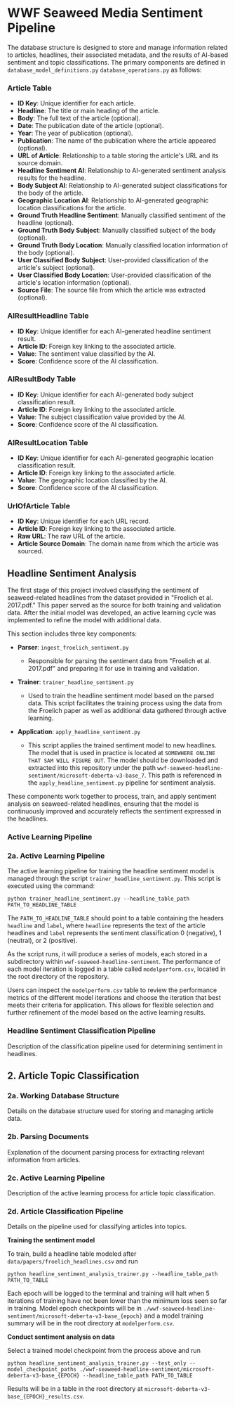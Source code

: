 # WWF Seaweed Media Sentiment Pipeline

The database structure is designed to store and manage information related to articles, headlines, their associated metadata, and the results of AI-based sentiment and topic classifications. The primary components are defined in `database_model_definitions.py` `database_operations.py` as follows:

### Article Table
- **ID Key**: Unique identifier for each article.
- **Headline**: The title or main heading of the article.
- **Body**: The full text of the article (optional).
- **Date**: The publication date of the article (optional).
- **Year**: The year of publication (optional).
- **Publication**: The name of the publication where the article appeared (optional).
- **URL of Article**: Relationship to a table storing the article's URL and its source domain.
- **Headline Sentiment AI**: Relationship to AI-generated sentiment analysis results for the headline.
- **Body Subject AI**: Relationship to AI-generated subject classifications for the body of the article.
- **Geographic Location AI**: Relationship to AI-generated geographic location classifications for the article.
- **Ground Truth Headline Sentiment**: Manually classified sentiment of the headline (optional).
- **Ground Truth Body Subject**: Manually classified subject of the body (optional).
- **Ground Truth Body Location**: Manually classified location information of the body (optional).
- **User Classified Body Subject**: User-provided classification of the article's subject (optional).
- **User Classified Body Location**: User-provided classification of the article's location information (optional).
- **Source File**: The source file from which the article was extracted (optional).

### AIResultHeadline Table
- **ID Key**: Unique identifier for each AI-generated headline sentiment result.
- **Article ID**: Foreign key linking to the associated article.
- **Value**: The sentiment value classified by the AI.
- **Score**: Confidence score of the AI classification.

### AIResultBody Table
- **ID Key**: Unique identifier for each AI-generated body subject classification result.
- **Article ID**: Foreign key linking to the associated article.
- **Value**: The subject classification value provided by the AI.
- **Score**: Confidence score of the AI classification.

### AIResultLocation Table
- **ID Key**: Unique identifier for each AI-generated geographic location classification result.
- **Article ID**: Foreign key linking to the associated article.
- **Value**: The geographic location classified by the AI.
- **Score**: Confidence score of the AI classification.

### UrlOfArticle Table
- **ID Key**: Unique identifier for each URL record.
- **Article ID**: Foreign key linking to the associated article.
- **Raw URL**: The raw URL of the article.
- **Article Source Domain**: The domain name from which the article was sourced.


## Headline Sentiment Analysis

The first stage of this project involved classifying the sentiment of seaweed-related headlines from the dataset provided in "Froelich et al. 2017.pdf." This paper served as the source for both training and validation data. After the initial model was developed, an active learning cycle was implemented to refine the model with additional data.

This section includes three key components:

- **Parser**: `ingest_froelich_sentiment.py`
  - Responsible for parsing the sentiment data from "Froelich et al. 2017.pdf" and preparing it for use in training and validation.

- **Trainer**: `trainer_headline_sentiment.py`
  - Used to train the headline sentiment model based on the parsed data. This script facilitates the training process using the data from the Froelich paper as well as additional data gathered through active learning.

- **Application**: `apply_headline_sentiment.py`
  - This script applies the trained sentiment model to new headlines. The model that is used in practice is located at `SOMEWHERE ONLINE THAT SAM WILL FIGURE OUT`. The model should be downloaded and extracted into this repository under the path `wwf-seaweed-headline-sentiment/microsoft-deberta-v3-base_7`. This path is referenced in the `apply_headline_sentiment.py` pipeline for sentiment analysis.

These components work together to process, train, and apply sentiment analysis on seaweed-related headlines, ensuring that the model is continuously improved and accurately reflects the sentiment expressed in the headlines.

### Active Learning Pipeline

### 2a. Active Learning Pipeline

The active learning pipeline for training the headline sentiment model is managed through the script `trainer_headline_sentiment.py`. This script is executed using the command:

`python trainer_headline_sentiment.py --headline_table_path PATH_TO_HEADLINE_TABLE`

The `PATH_TO_HEADLINE_TABLE` should point to a table containing the headers `headline` and `label`, where `headline` represents the text of the article headlines and `label` represents the sentiment classification 0 (negative), 1 (neutral), or 2 (positive).

As the script runs, it will produce a series of models, each stored in a subdirectory within `wwf-seaweed-headline-sentiment`. The performance of each model iteration is logged in a table called `modelperform.csv`, located in the root directory of the repository.

Users can inspect the `modelperform.csv` table to review the performance metrics of the different model iterations and choose the iteration that best meets their criteria for application. This allows for flexible selection and further refinement of the model based on the active learning results.

### Headline Sentiment Classification Pipeline
Description of the classification pipeline used for determining sentiment in headlines.

## 2. Article Topic Classification

### 2a. Working Database Structure
Details on the database structure used for storing and managing article data.

### 2b. Parsing Documents
Explanation of the document parsing process for extracting relevant information from articles.

### 2c. Active Learning Pipeline
Description of the active learning process for article topic classification.

### 2d. Article Classification Pipeline
Details on the pipeline used for classifying articles into topics.





**Training the sentiment model**

To train, build a headline table modeled after `data/papers/froelich_headlines.csv` and run

`python headline_sentiment_analysis_trainer.py --headline_table_path PATH_TO_TABLE` 

Each epoch will be logged to the terminal and training will halt when 5 iterations of training have not been lower than the minimum loss seen so far in training. Model epoch checkpoints will be in `./wwf-seaweed-headline-sentiment/microsoft-deberta-v3-base_{epoch}` and a model training summary will be in the root directory at `modelperform.csv`.

**Conduct sentiment analysis on data**

Select a trained model checkpoint from the process above and run 

`python headline_sentiment_analysis_trainer.py --test_only --model_checkpoint_paths ./wwf-seaweed-headline-sentiment/microsoft-deberta-v3-base_{EPOCH} --headline_table_path PATH_TO_TABLE`

Results will be in a table in the root directory at `microsoft-deberta-v3-base_{EPOCH}_results.csv`.
